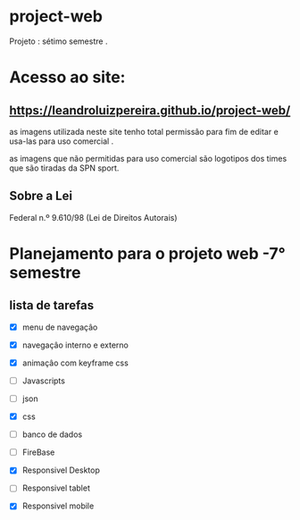 # project-web
 Projeto : sétimo semestre  .
 
 # Acesso ao site:
 ## https://leandroluizpereira.github.io/project-web/
 
 as imagens utilizada neste site tenho total permissâo para fim de editar e usa-las para uso comercial .
 
  as imagens que não permitidas para uso comercial são  logotipos dos times que são tiradas da SPN sport.
 
 ## Sobre a Lei 
 
 Federal n.º 9.610/98 (Lei de Direitos Autorais)
 
 # Planejamento para o projeto web -7° semestre
 ## lista de tarefas 
 
- [x] menu de navegaçâo 
- [x] navegaçâo interno e externo
- [x] animaçâo com keyframe css
- [ ] Javascripts
- [ ] json
- [x] css
- [ ] banco de dados
- [ ] FireBase
- [x] Responsivel Desktop
- [ ] Responsivel tablet
- [x] Responsivel mobile



